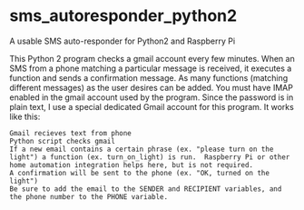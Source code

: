 # sms_autoresponder_python2
A usable SMS auto-responder for Python2 and Raspberry Pi

This Python 2 program checks a gmail account every few minutes. When an SMS from a phone matching a particular message is received, it executes a function and sends a confirmation message. As many functions (matching different messages) as the user desires can be added. You must have IMAP enabled in the gmail account used by the program. Since the password is in plain text, I use a special dedicated Gmail account for this program.  It works like this:

    Gmail recieves text from phone
    Python script checks gmail
    If a new email contains a certain phrase (ex. "please turn on the light") a function (ex. turn_on_light) is run.  Raspberry Pi or other home automation integration helps here, but is not required.
    A confirmation will be sent to the phone (ex. "OK, turned on the light")
    Be sure to add the email to the SENDER and RECIPIENT variables, and the phone number to the PHONE variable.

